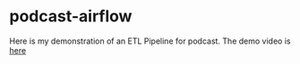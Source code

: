 # podcast-airflow
Here is my demonstration of an ETL Pipeline for podcast. The demo video is [here](https://www.youtube.com/watch?v=3L9s_o4AU7I)
